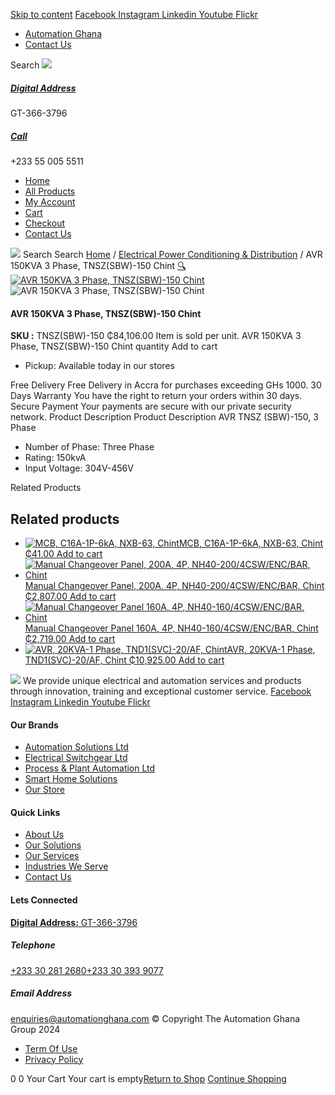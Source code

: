 [Skip to content](https://store.automationghana.com/product/automatic-voltage-regulator-avr-150kva-3-phase/#content)
[ Facebook ](https://www.facebook.com/automationgh/) [ Instagram ](https://www.instagram.com/automationgh/) [ Linkedin ](https://www.linkedin.com/company/the-automation-ghana-limited/) [ Youtube ](https://www.youtube.com/channel/UCurrRDUSm5oIW39VXjn1u0w) [ Flickr ](https://www.flickr.com/photos/181794037@N07/)
  * [ Automation Ghana ](https://automationghana.com)
  * [ Contact Us ](https://store.automationghana.com/contact/)


Search
[ ![](https://store.automationghana.com/wp-content/uploads/2024/04/Website-TAGG-Logo-BLUE.png) ](https://store.automationghana.com/)
[ ](https://maps.app.goo.gl/m4xeaagWCNbLk4jM6)
#####  [ Digital Address ](https://maps.app.goo.gl/m4xeaagWCNbLk4jM6)
GT-366-3796 
[ ](tel:+233550055511)
#####  [ Call ](tel:+233550055511)
+233 55 005 5511 
  * [Home](https://store.automationghana.com/)
  * [All Products](https://store.automationghana.com/shop/)
  * [My Account](https://store.automationghana.com/my-account/)
  * [Cart](https://store.automationghana.com/cart/)
  * [Checkout](https://store.automationghana.com/checkout/)
  * [Contact Us](https://store.automationghana.com/contact/)


[![](https://store.automationghana.com/wp-content/uploads/2024/04/AutomationGhana_logo_white.png)](https://store.automationghana.com)
Search
Search
[Home](https://store.automationghana.com) / [Electrical Power Conditioning & Distribution](https://store.automationghana.com/product-category/electrical-power-distribution/) / AVR 150KVA 3 Phase, TNSZ(SBW)-150 Chint
[🔍](https://store.automationghana.com/product/automatic-voltage-regulator-avr-150kva-3-phase/)
[![AVR 150KVA 3 Phase, TNSZ\(SBW\)-150 Chint](https://store.automationghana.com/wp-content/uploads/2020/04/TNSZSBW-75.jpg)](https://store.automationghana.com/wp-content/uploads/2020/04/TNSZSBW-75.jpg)![AVR 150KVA 3 Phase, TNSZ\(SBW\)-150 Chint](https://store.automationghana.com/wp-content/uploads/2020/04/TNSZSBW-75.jpg)
####  AVR 150KVA 3 Phase, TNSZ(SBW)-150 Chint 
**SKU :** TNSZ(SBW)-150 
₵84,106.00
Item is sold per unit.
AVR 150KVA 3 Phase, TNSZ(SBW)-150 Chint quantity
Add to cart
  * Pickup: Available today in our stores


Free Delivery 
Free Delivery in Accra for purchases exceeding GHs 1000. 
30 Days Warranty 
You have the right to return your orders within 30 days. 
Secure Payment 
Your payments are secure with our private security network. 
Product Description
Product Description
AVR TNSZ (SBW)-150, 3 Phase 
  * Number of Phase: Three Phase
  * Rating: 150kvA
  * Input Voltage: 304V-456V


Related Products 
## Related products
  * [![MCB, C16A-1P-6kA, NXB-63, Chint](https://store.automationghana.com/wp-content/uploads/2020/04/NXB-63-C16-1P-300x300.jpg)MCB, C16A-1P-6kA, NXB-63, Chint ₵41.00 ](https://store.automationghana.com/product/mcb-nxb-63-1p-c16-6ka-chint/)
[Add to cart](https://store.automationghana.com/product/automatic-voltage-regulator-avr-150kva-3-phase/?add-to-cart=1777)
  * [![Manual Changeover Panel, 200A, 4P, NH40-200/4CSW/ENC/BAR, Chint](https://store.automationghana.com/wp-content/uploads/2019/12/AUTOMATIC-TRANSFER-SWITCH-1-300x300.jpg)Manual Changeover Panel, 200A, 4P, NH40-200/4CSW/ENC/BAR, Chint ₵2,807.00 ](https://store.automationghana.com/product/manual-changeover-panel-nh40-200-4csw-enc-bar-chint/)
[Add to cart](https://store.automationghana.com/product/automatic-voltage-regulator-avr-150kva-3-phase/?add-to-cart=1757)
  * [![Manual Changeover Panel 160A, 4P, NH40-160/4CSW/ENC/BAR, Chint](https://store.automationghana.com/wp-content/uploads/2019/12/AUTOMATIC-TRANSFER-SWITCH-1-300x300.jpg)Manual Changeover Panel 160A, 4P, NH40-160/4CSW/ENC/BAR, Chint ₵2,719.00 ](https://store.automationghana.com/product/manual-changeover-panel-nh40-160-4csw-enc-bar-chint/)
[Add to cart](https://store.automationghana.com/product/automatic-voltage-regulator-avr-150kva-3-phase/?add-to-cart=1756)
  * [![AVR, 20KVA-1 Phase, TND1\(SVC\)-20/AF, Chint](https://store.automationghana.com/wp-content/uploads/2020/04/TND1SVC-20_AF-300x300.png)AVR, 20KVA-1 Phase, TND1(SVC)-20/AF, Chint ₵10,925.00 ](https://store.automationghana.com/product/avr-tnd1svc-20-af-chint/)
[Add to cart](https://store.automationghana.com/product/automatic-voltage-regulator-avr-150kva-3-phase/?add-to-cart=1636)


![](https://store.automationghana.com/wp-content/uploads/2024/04/AutomationGhana_logo_white.png)
We provide unique electrical and automation services and products through innovation, training and exceptional customer service.
[ Facebook ](https://www.facebook.com/automationgh/) [ Instagram ](https://www.instagram.com/automationgh/) [ Linkedin ](https://www.linkedin.com/company/the-automation-ghana-limited/) [ Youtube ](https://www.youtube.com/channel/UCurrRDUSm5oIW39VXjn1u0w) [ Flickr ](https://www.flickr.com/photos/181794037@N07/)
#### Our Brands
  * [ Automation Solutions Ltd ](https://store.automationghana.com/product/automatic-voltage-regulator-avr-150kva-3-phase/)
  * [ Electrical Switchgear Ltd ](https://store.automationghana.com/product/automatic-voltage-regulator-avr-150kva-3-phase/)
  * [ Process & Plant Automation Ltd ](https://store.automationghana.com/product/automatic-voltage-regulator-avr-150kva-3-phase/)
  * [ Smart Home Solutions ](https://store.automationghana.com/product/automatic-voltage-regulator-avr-150kva-3-phase/)
  * [ Our Store ](https://store.automationghana.com/product/automatic-voltage-regulator-avr-150kva-3-phase/)


#### Quick Links
  * [ About Us ](https://store.automationghana.com/product/automatic-voltage-regulator-avr-150kva-3-phase/)
  * [ Our Solutions ](https://store.automationghana.com/product/automatic-voltage-regulator-avr-150kva-3-phase/)
  * [ Our Services ](https://store.automationghana.com/product/automatic-voltage-regulator-avr-150kva-3-phase/)
  * [ Industries We Serve ](https://store.automationghana.com/product/automatic-voltage-regulator-avr-150kva-3-phase/)
  * [ Contact Us ](https://store.automationghana.com/product/automatic-voltage-regulator-avr-150kva-3-phase/)


#### Lets Connected
[**Digital Address:** GT-366-3796](https://maps.app.goo.gl/m4xeaagWCNbLk4jM6)
#####  Telephone 
[ +233 30 281 2680](tel:+233302812680)[+233 30 393 9077](https://store.automationghana.com/product/automatic-voltage-regulator-avr-150kva-3-phase/+233303939077)
#####  Email Address 
enquiries@automationghana.com 
© Copyright The Automation Ghana Group 2024
  * [ Term Of Use ](https://store.automationghana.com/product/automatic-voltage-regulator-avr-150kva-3-phase/)
  * [ Privacy Policy ](https://store.automationghana.com/product/automatic-voltage-regulator-avr-150kva-3-phase/)


0
0
Your Cart
Your cart is empty[Return to Shop](https://store.automationghana.com/shop/)
[Continue Shopping](https://store.automationghana.com/product/automatic-voltage-regulator-avr-150kva-3-phase/)
